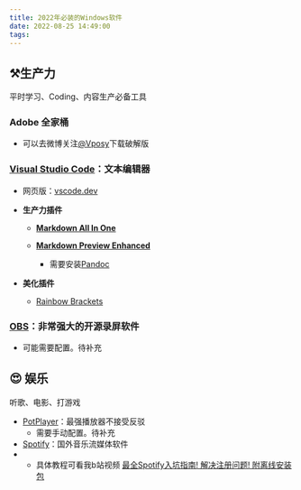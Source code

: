 ```yaml
---
title: 2022年必装的Windows软件
date: 2022-08-25 14:49:00
tags: 
---
```


## ⚒️生产力

平时学习、Coding、内容生产必备工具

### Adobe 全家桶

- 可以去微博关注[@Vposy](https://weibo.com/vposy)下载破解版

### [Visual Studio Code](https://code.visualstudio.com/download)：文本编辑器

- 网页版：[vscode.dev](vscode.dev)

- **生产力插件**
    
    - [**Markdown All In One**](https://marketplace.visualstudio.com/items?itemName=yzhang.markdown-all-in-one)

    - [**Markdown Preview Enhanced**](https://marketplace.visualstudio.com/items?itemName=shd101wyy.markdown-preview-enhanced)
      - 需要安装[Pandoc](https://www.pandoc.org/installing.html)

- **美化插件**
  - [Rainbow Brackets](https://marketplace.visualstudio.com/items?itemName=2gua.rainbow-brackets)

### [OBS](https://obsproject.com/)：非常强大的开源录屏软件
  - 可能需要配置。待补充

## 😍 娱乐

听歌、电影、打游戏

- [PotPlayer](https://potplayer.daum.net/)：最强播放器不接受反驳
  - 需要手动配置。待补充
- [Spotify](https://www.spotify.com/us/download/windows/)：国外音乐流媒体软件
- 
  - 具体教程可看我b站视频  [最全Spotify入坑指南! 解决注册问题! 附离线安装包](https://www.bilibili.com/video/BV1s54y1775x?share_source=copy_web&vd_source=7804e1787180143dd098f023bb0e50f1)
